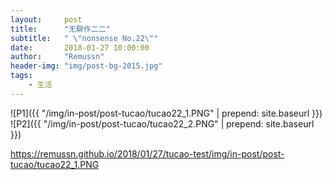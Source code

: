 ```yaml
---
layout:     post
title:      "无聊作二二"
subtitle:   " \"nonsense No.22\""
date:       2018-01-27 10:00:00
author:     "Remussn"
header-img: "img/post-bg-2015.jpg"
tags:
    - 生活
---
```


![P1]({{ "/img/in-post/post-tucao/tucao22_1.PNG" | prepend: site.baseurl }})
![P2]({{ "/img/in-post/post-tucao/tucao22_2.PNG" | prepend: site.baseurl }})

https://remussn.github.io/2018/01/27/tucao-test/img/in-post/post-tucao/tucao22_1.PNG